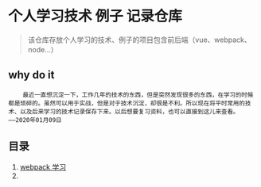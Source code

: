 # 个人学习技术 例子 记录仓库
> 该仓库存放个人学习的技术、例子的项目包含前后端（vue、webpack、node...）



## why do it

```text
	最近一直想沉淀一下，工作几年的技术的东西，但是突然发现很多的东西，在学习的时候都是琐碎的。虽然可以用于实战，但是对于技术沉淀，却很是不利。所以现在将平时常用的技术、以及后来学习的技术记录保存下来。以后想要复习资料，也可以直接到这儿来查看。												——2020年01月09日

```



## 目录

1. [webpack 学习](./study-webpack)
2. 